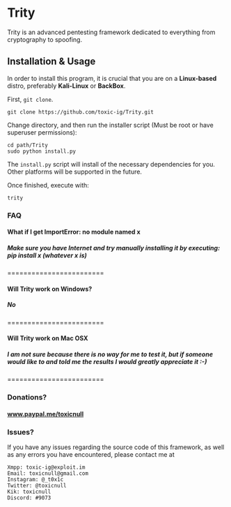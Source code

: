 # Trity
Trity is an advanced pentesting framework dedicated to everything from cryptography to spoofing.

## Installation & Usage

In order to install this program, it is crucial that you are on a __Linux-based__ distro, preferably __Kali-Linux__ or __BackBox__.

First, `git clone`.

    git clone https://github.com/toxic-ig/Trity.git

Change directory, and then run the installer script (Must be root or have superuser permissions):

    cd path/Trity
    sudo python install.py

The `install.py` script will install of the necessary dependencies for you. Other platforms will be supported in the future.

Once finished, execute with:

    trity


### FAQ
#### What if I get ImportError: no module named x
##### Make sure you have Internet and try manually installing it by executing: pip install x (whatever x is)
========================
#### Will Trity work on Windows?
##### No
========================
#### Will Trity work on Mac OSX
##### I am not sure because there is no way for me to test it, but if someone would like to and told me the results I would greatly appreciate it :-)
========================

### Donations?
#### www.paypal.me/toxicnull

### Issues?

If you have any issues regarding the source code of this framework, as well as any errors you have encountered, please contact me at 

    Xmpp: toxic-ig@exploit.im
    Email: toxicnull@gmail.com
    Instagram: @_t0x1c
    Twitter: @toxicnull
    Kik: toxicnull
    Discord: #9073
    
